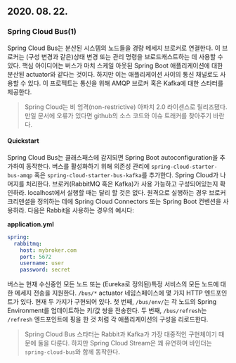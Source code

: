 ## 2020. 08. 22.

### Spring Cloud Bus(1)

Spring Cloud Bus는 분산된 시스템의 노드들을 경량 메세지 브로커로 연결한다. 이 브로커는 (구성 변경과 같은)상태 변경 또는 관리 명령을 브로드캐스트하는 데 사용할 수 있다. 핵심 아이디어는 버스가 마치 스케일 아웃된 Spring Boot 애플리케이션에 대한 분산된 actuator와 같다는 것이다. 하지만 이는 애플리케이션 사이의 통신 채널로도 사용할 수 있다. 이 프로젝트는 통신을 위해 AMQP 브로커 혹은 Kafka에 대한 스타터를 제공한다.

> Spring Cloud는 비 엄격(non-restrictive) 아파치 2.0 라이센스로 릴리즈됐다. 만일 문서에 오류가 있다면 github의 소스 코드와 이슈 트래커를 찾아주기 바란다.

#### Quickstart

Spring Cloud Bus는 클래스패스에 감지되면 Spring Boot autoconfiguration을 추가하여 동작한다. 버스를 활성화하기 위해  의존성 관리에 `spring-cloud-starter-bus-amqp` 혹은 `spring-cloud-starter-bus-kafka`를 추가한다. Spring Cloud가 나머지를 처리한다. 브로커(RabbitMQ 혹은 Kafka)가 사용 가능하고 구성되어있는지 확인하라. localhost에서 실행할 때는 달리 할 것은 없다. 원격으로 실행하는 경우 브로커 크리덴셜을 정의하는 데에 Spring Cloud Connectors 또는 Spring Boot 컨벤션을 사용하라. 다음은 Rabbit을 사용하는 경우의 예시다:

**application.yml**

```yaml
spring:
  rabbitmq:
    host: mybroker.com
    port: 5672
    username: user
    password: secret
```

버스는 현재 수신중인 모든 노드 또는 (Eureka로 정의된)특정 서비스의 모든 노드에 대한 메세지 전송을 지원한다. `/bus/*` actuator 네임스페이스에 몇 가지 HTTP 엔드포인트가 있다. 현재 두 가지가 구현되어 있다. 첫 번째, `/bus/env/`는 각 노드의 Spring Environment를 업데이트하는 키/값 쌍을 전송한다. 두 번째, `/bus/refresh`는 `/refresh` 엔드포인트에 핑을 한 것 처럼 각 애플리케이션의 구성을 리로드한다.

> Spring Cloud Bus 스타터는 Rabbit과 Kafka가 가장 대중적인 구현체이기 때문에 둘을 다룬다. 하지만 Spring Cloud Stream은 꽤 유연하며 바인더는 `spring-cloud-bus`와 함께 동작한다.



